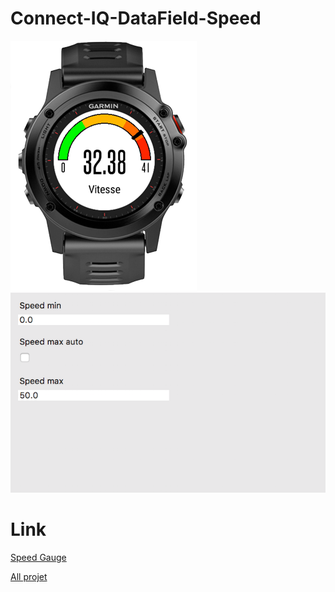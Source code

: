 # Connect-IQ-DataField-Speed
![0](https://github.com/ravenfeld/Connect-IQ-DataField-Speed/blob/develop/screenshot/0.png)
![0](https://github.com/ravenfeld/Connect-IQ-DataField-Speed/blob/develop/screenshot/1.png)

# Link
[Speed Gauge](https://apps.garmin.com/fr-FR/apps/e843150e-1440-4b7f-8a3e-0cab927573d1)

[All projet](https://apps.garmin.com/fr-FR/developer/9a164185-3030-48d9-9aef-f5351abe70d8/apps)
